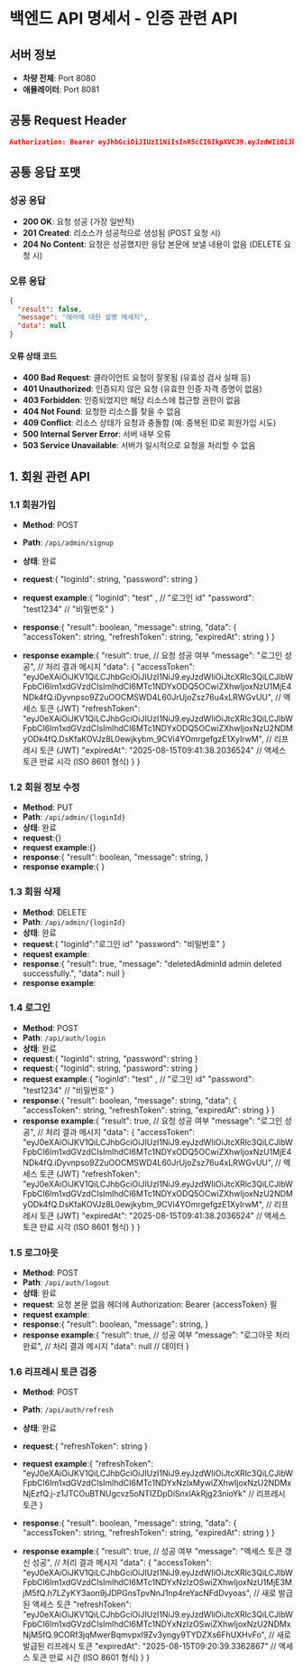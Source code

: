 # 백엔드 API 명세서 - 인증 관련 API

## 서버 정보

- **차량 전체**: Port 8080
- **애뮬레이터**: Port 8081

## 공통 Request Header

```json
Authorization: Bearer eyJhbGciOiJIUzI1NiIsInR5cCI6IkpXVCJ9.eyJzdWIiOiJhZG1pblVzZXIxIiwicm9sZXMiOlsiQURNSU4iLCJVU0VSIl0sImlhdCI6MTY3ODkwNTYwMCwiZXhwIjoxNjc4OTA5MjAwfQ.some_very_long_jwt_string
```

## 공통 응답 포맷

### 성공 응답

- **200 OK**: 요청 성공 (가장 일반적)
- **201 Created**: 리소스가 성공적으로 생성됨 (POST 요청 시)
- **204 No Content**: 요청은 성공했지만 응답 본문에 보낼 내용이 없음 (DELETE 요청 시)

### 오류 응답

```json
{
  "result": false,
  "message": "에러에 대한 설명 메세지",
  "data": null
}
```

#### 오류 상태 코드

- **400 Bad Request**: 클라이언트 요청이 잘못됨 (유효성 검사 실패 등)
- **401 Unauthorized**: 인증되지 않은 요청 (유효한 인증 자격 증명이 없음)
- **403 Forbidden**: 인증되었지만 해당 리소스에 접근할 권한이 없음
- **404 Not Found**: 요청한 리소스를 찾을 수 없음
- **409 Conflict**: 리소스 상태가 요청과 충돌함 (예: 중복된 ID로 회원가입 시도)
- **500 Internal Server Error**: 서버 내부 오류
- **503 Service Unavailable**: 서버가 일시적으로 요청을 처리할 수 없음

## 1. 회원 관련 API

### 1.1 회원가입

- **Method**: POST
- **Path**: `/api/admin/signup`
- **상태**: 완료
- **request**:{
  "loginId": string,
  "password": string
  }
- **request example**:{
  "loginId": "test" , // "로그인 id"
  "password": "test1234" // "비밀번호"
  }
- **response**:{
  "result": boolean,
  "message": string,
  "data": {
  "accessToken": string,
  "refreshToken": string,
  "expiredAt": string
  }
  }

- **response example**:{
  "result": true, // 요청 성공 여부
  "message": "로그인 성공", // 처리 결과 메시지
  "data": {
  "accessToken": "eyJ0eXAiOiJKV1QiLCJhbGciOiJIUzI1NiJ9.eyJzdWIiOiJtcXRlc3QiLCJlbWFpbCI6Im1xdGVzdCIsImlhdCI6MTc1NDYxODQ5OCwiZXhwIjoxNzU1MjE4NDk4fQ.iDyvnpso9Z2uOOCMSWD4L60JrUjoZsz76u4xLRWGvUU", // 액세스 토큰 (JWT)
  "refreshToken": "eyJ0eXAiOiJKV1QiLCJhbGciOiJIUzI1NiJ9.eyJzdWIiOiJtcXRlc3QiLCJlbWFpbCI6Im1xdGVzdCIsImlhdCI6MTc1NDYxODQ5OCwiZXhwIjoxNzU2NDMyODk4fQ.DsKfaKOVJz8L0ewjkybm_9CVi4YOmrgefgzE1XyIrwM", // 리프레시 토큰 (JWT)
  "expiredAt": "2025-08-15T09:41:38.2036524" // 액세스 토큰 만료 시각 (ISO 8601 형식)
  }
  }

### 1.2 회원 정보 수정

- **Method**: PUT
- **Path**: `/api/admin/{loginId}`
- **상태**: 완료
- **request**:{}
- **request example**:{}
- **response**:{
  "result": boolean,
  "message": string,
  }
- **response example**:{
  }

### 1.3 회원 삭제

- **Method**: DELETE
- **Path**: `/api/admin/{loginId}`
- **상태**: 완료
- **request**:{
  "loginId":"로그인 id"
  "password": "비밀번호"
  }
- **request example**:
- **response**:{
  "result": true,
  "message": "deletedAdminId admin deleted successfully.",
  "data": null
  }
- **response example**:

### 1.4 로그인

- **Method**: POST
- **Path**: `/api/auth/login`
- **상태**: 완료
- **request**:{
  "loginId": string,
  "password": string
  }
- **request**:{
  "loginId": string,
  "password": string
  }
- **request example**:{
  "loginId": "test" , // "로그인 id"
  "password": "test1234" // "비밀번호"
  }
- **response**:{
  "result": boolean,
  "message": string,
  "data": {
  "accessToken": string,
  "refreshToken": string,
  "expiredAt": string
  }
  }
- **response example**:{
  "result": true, // 요청 성공 여부
  "message": "로그인 성공", // 처리 결과 메시지
  "data": {
  "accessToken": "eyJ0eXAiOiJKV1QiLCJhbGciOiJIUzI1NiJ9.eyJzdWIiOiJtcXRlc3QiLCJlbWFpbCI6Im1xdGVzdCIsImlhdCI6MTc1NDYxODQ5OCwiZXhwIjoxNzU1MjE4NDk4fQ.iDyvnpso9Z2uOOCMSWD4L60JrUjoZsz76u4xLRWGvUU", // 액세스 토큰 (JWT)
  "refreshToken": "eyJ0eXAiOiJKV1QiLCJhbGciOiJIUzI1NiJ9.eyJzdWIiOiJtcXRlc3QiLCJlbWFpbCI6Im1xdGVzdCIsImlhdCI6MTc1NDYxODQ5OCwiZXhwIjoxNzU2NDMyODk4fQ.DsKfaKOVJz8L0ewjkybm_9CVi4YOmrgefgzE1XyIrwM", // 리프레시 토큰 (JWT)
  "expiredAt": "2025-08-15T09:41:38.2036524" // 액세스 토큰 만료 시각 (ISO 8601 형식)
  }
  }

### 1.5 로그아웃

- **Method**: POST
- **Path**: `/api/auth/logout`
- **상태**: 완료
- **request**: 요청 본문 없음
  헤더에 Authorization: Bearer {accessToken} 필
- **request example**:
- **response**:{
  "result": boolean,
  "message": string,
  }
- **response example**:{
  "result": true, // 성공 여부
  "message": "로그아웃 처리 완료", // 처리 결과 메시지
  "data": null // 데이터
  }

### 1.6 리프레시 토큰 검증

- **Method**: POST
- **Path**: `/api/auth/refresh`
- **상태**: 완료
- **request**:{
  "refreshToken": string
  }
- **request example**:{
  "refreshToken": "eyJ0eXAiOiJKV1QiLCJhbGciOiJIUzI1NiJ9.eyJzdWIiOiJtcXRlc3QiLCJlbWFpbCI6Im1xdGVzdCIsImlhdCI6MTc1NDYxNzIxMywiZXhwIjoxNzU2NDMxNjEzfQ.j-z1JTCOuBTNUgcvz5oNTIZDpDiSnxlAkRjg23nioYk" // 리프레시 토큰
  }
- **response**:{
  "result": boolean,
  "message": string,
  "data": {
  "accessToken": string,
  "refreshToken": string,
  "expiredAt": string
  }
  }

- **response example**:{
  "result": true, // 성공 여부
  "message": "엑세스 토큰 갱신 성공", // 처리 결과 메시지
  "data": {
  "accessToken": "eyJ0eXAiOiJKV1QiLCJhbGciOiJIUzI1NiJ9.eyJzdWIiOiJtcXRlc3QiLCJlbWFpbCI6Im1xdGVzdCIsImlhdCI6MTc1NDYxNzIzOSwiZXhwIjoxNzU1MjE3MjM5fQ.h7LZyKY3aon9jJDPGnsTpvNnJ1np4reYacNFdDvyoas", // 새로 발급된 액세스 토큰
  "refreshToken": "eyJ0eXAiOiJKV1QiLCJhbGciOiJIUzI1NiJ9.eyJzdWIiOiJtcXRlc3QiLCJlbWFpbCI6Im1xdGVzdCIsImlhdCI6MTc1NDYxNzIzOSwiZXhwIjoxNzU2NDMxNjM5fQ.9CORf3jqMwerBqmvpxI9Zv3yngy9TYDZXs6FhUXHvFo", // 새로 발급된 리프레시 토큰
  "expiredAt": "2025-08-15T09:20:39.3362867" // 액세스 토큰 만료 시간 (ISO 8601 형식)
  }
  }
